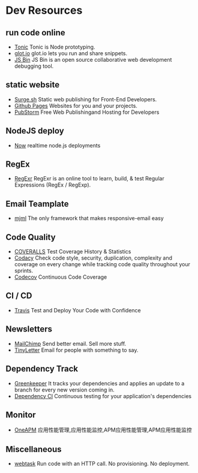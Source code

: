 # Dev Resources

## run code online
- [Tonic](https://tonicdev.com/) Tonic is Node prototyping.
- [glot.io](https://glot.io/) glot.io lets you run and share snippets.
- [JS Bin](http://jsbin.com/) JS Bin is an open source collaborative web development debugging tool.

## static website
- [Surge.sh](https://surge.sh/) Static web publishing for Front-End Developers.
- [Github Pages](https://pages.github.com) Websites for you and your projects.
- [PubStorm](https://www.pubstorm.com/) Free Web Publishingand Hosting for Developers

## NodeJS deploy
- [Now](https://zeit.co/now) realtime node.js deployments

## RegEx
- [RegExr](http://www.regexr.com/) RegExr is an online tool to learn, build, & test Regular Expressions (RegEx / RegExp).

## Email Teamplate
- [mjml](https://mjml.io/) The only framework that makes responsive-email easy

## Code Quality
- [COVERALLS](https://coveralls.io/) Test Coverage History & Statistics
- [Codacy](https://www.codacy.com/) Check code style, security, duplication, complexity and coverage on every change while tracking code quality throughout your sprints.
- [Codecov](https://codecov.io/) Continuous Code Coverage

## CI / CD
- [Travis](https://travis-ci.org/) Test and Deploy Your Code with Confidence

## Newsletters
- [MailChimp](http://mailchimp.com/) Send better email. Sell more stuff.
- [TinyLetter](http://tinyletter.com/) Email for people with something to say.

## Dependency Track
- [Greenkeeper](https://greenkeeper.io/) It tracks your dependencies and applies an update to a branch for every new version coming in.
- [Dependency CI](https://dependencyci.com/) Continuous testing for your application's dependencies

## Monitor
- [OneAPM](http://www.oneapm.com/index.html) 应用性能管理,应用性能监控,APM应用性能管理,APM应用性能监控

## Miscellaneous
- [webtask](https://webtask.io/) Run code with an HTTP call. No provisioning. No deployment.
